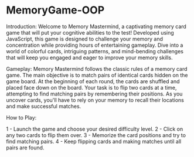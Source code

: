 # MemoryGame-OOP
Introduction:
Welcome to Memory Mastermind, a captivating memory card game that will put your cognitive abilities to the test! Developed using JavaScript, this game is designed to challenge your memory and concentration while providing hours of entertaining gameplay. Dive into a world of colorful cards, intriguing patterns, and mind-bending challenges that will keep you engaged and eager to improve your memory skills.

Gameplay:
Memory Mastermind follows the classic rules of a memory card game. The main objective is to match pairs of identical cards hidden on the game board. At the beginning of each round, the cards are shuffled and placed face down on the board. Your task is to flip two cards at a time, attempting to find matching pairs by remembering their positions. As you uncover cards, you'll have to rely on your memory to recall their locations and make successful matches.



How to Play:

1 - Launch the game and choose your desired difficulty level.
2 - Click on any two cards to flip them over.
3 - Memorize the card positions and try to find matching pairs.
4 - Keep flipping cards and making matches until all pairs are found.
